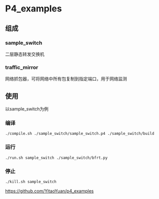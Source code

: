 # P4_examples

## 组成

### sample_switch

二层静态转发交换机

### traffic_mirror

网络抓包器，可将网络中所有包复制到指定端口，用于网络监测

## 使用

以sample_switch为例

### 编译

```
./compile.sh ./sample_switch/sample_switch.p4 ./sample_switch/build
```

### 运行

```
./run.sh sample_switch ./sample_switch/bfrt.py
```

### 停止

```
./kill.sh sample_switch
```

https://github.com/YitaoYuan/p4_examples
